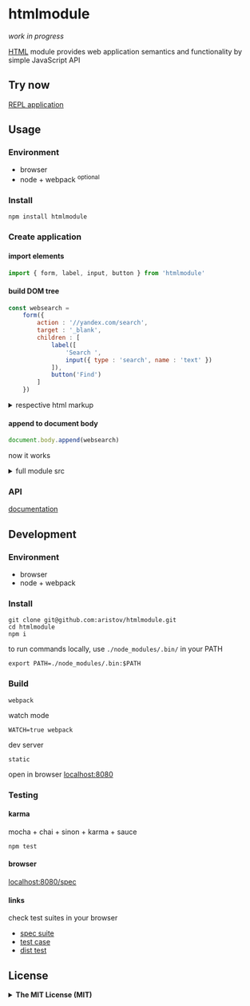 # htmlmodule

<!--
todo 
    dist + dist global 
    browser support (shim)
-->

<em>work in progress</em>

[HTML](//html.spec.whatwg.org)
module provides web application semantics and functionality by simple JavaScript API

## Try now

<a href="//aristov.github.io/htmlmodule/repl" title="read-eval-print-loop">
    REPL
    application
</a>

## Usage

### Environment

 - browser
 - node + webpack <sup>optional</sup>

### Install

```
npm install htmlmodule
```

### Create application

#### import elements

```js
import { form, label, input, button } from 'htmlmodule'
```

#### build DOM tree

```js
const websearch = 
    form({
        action : '//yandex.com/search',
        target : '_blank',
        children : [
            label([
                'Search ',
                input({ type : 'search', name : 'text' })
            ]),
            button('Find')
        ]
    })
```

<details>
<summary>respective html markup</summary>
```html
<form action=//yandex.com/search target=_blank>
    <label>
        Search 
        <input type=search name=text>
    </label>
    <button>Find</button>
</form>
```
</details>

#### append to document body

```js
document.body.append(websearch)
```

now it works

<details>
<summary>full module src</summary>

```js
import { form, label, input, button } from 'htmlmodule'

const websearch = 
    form({
        action : '//yandex.com/search',
        target : '_blank',
        children : [
            label([
                'Search ',
                input({ type : 'search', name : 'text' })
            ]),
            button('Find')
        ]
    })
    
document.body.append(websearch)
```
</details>

### API

[documentation](//aristov.github.io/htmlmodule/documentation)

## Development

### Environment

 - browser
 - node + webpack

### Install

```
git clone git@github.com:aristov/htmlmodule.git
cd htmlmodule
npm i
```

to run commands locally, use `./node_modules/.bin/` in your PATH

```
export PATH=./node_modules/.bin:$PATH
```

### Build

```
webpack
```

watch mode

```
WATCH=true webpack
```

dev server

```
static
```

open in browser [localhost:8080](//localhost:8080/)

### Testing

#### karma

mocha + chai + sinon + karma + sauce

```
npm test
```

#### browser

[localhost:8080/spec](//localhost:8080/spec)

#### links

check test suites in your browser

- [spec suite](//aristov.github.io/htmlmodule/spec)
- [test case](//aristov.github.io/htmlmodule/test)
- [dist test](//aristov.github.io/htmlmodule/dist)

## License

<details>
<summary><strong>The MIT License (MIT)</strong></summary>
Copyright (c) 2016 Viacheslav Aristov

Permission is hereby granted, free of charge, to any person obtaining a copy of this software and associated documentation files (the "Software"), to deal in the Software without restriction, including without limitation the rights to use, copy, modify, merge, publish, distribute, sublicense, and/or sell copies of the Software, and to permit persons to whom the Software is furnished to do so, subject to the following conditions:

The above copyright notice and this permission notice shall be included in all copies or substantial portions of the Software.

THE SOFTWARE IS PROVIDED "AS IS", WITHOUT WARRANTY OF ANY KIND, EXPRESS OR IMPLIED, INCLUDING BUT NOT LIMITED TO THE WARRANTIES OF MERCHANTABILITY, FITNESS FOR A PARTICULAR PURPOSE AND NONINFRINGEMENT. IN NO EVENT SHALL THE AUTHORS OR COPYRIGHT HOLDERS BE LIABLE FOR ANY CLAIM, DAMAGES OR OTHER LIABILITY, WHETHER IN AN ACTION OF CONTRACT, TORT OR OTHERWISE, ARISING FROM, OUT OF OR IN CONNECTION WITH THE SOFTWARE OR THE USE OR OTHER DEALINGS IN THE SOFTWARE.
</details>
